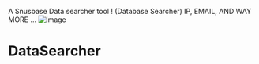 A Snusbase Data searcher tool ! (Database Searcher) IP, EMAIL, AND WAY MORE ...
![image](https://github.com/b8dy/DataSearcher/assets/128633074/24453402-e78b-43ac-8c3a-3f180a6e1eab)
# DataSearcher
